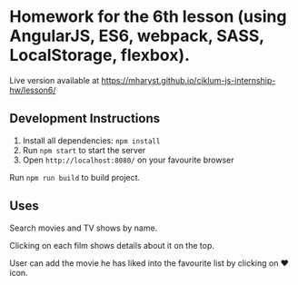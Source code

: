 # Homework for the 6th lesson (using AngularJS, ES6, webpack, SASS, LocalStorage, flexbox).

Live version available at https://mharyst.github.io/ciklum-js-internship-hw/lesson6/

## Development Instructions

1. Install all dependencies: `npm install`
2. Run `npm start` to start the server
3. Open `http://localhost:8080/` on your favourite browser

Run `npm run build` to build project.

## Uses

Search movies and TV shows by name.

Clicking on each film shows details about it on the top.

User can add the movie he has liked into the favourite list by clicking on ❤️ icon.
